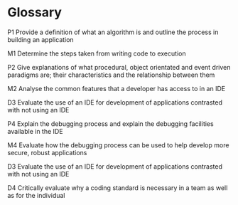 # Glossary

P1 Provide a definition of what an algorithm is and outline the process in building an application

M1 Determine the steps taken from writing code to execution

P2 Give explanations of what procedural, object orientated and event driven paradigms are; their characteristics and the relationship between them

M2 Analyse the common features that a developer has access to in an IDE

D3 Evaluate the use of an IDE for development of applications contrasted with not using an IDE

P4 Explain the debugging process and explain the debugging facilities available in the IDE

M4 Evaluate how the debugging process can be used to help develop more secure, robust applications

D3 Evaluate the use of an IDE for development of applications contrasted with not using an IDE

D4 Critically evaluate why a coding standard is necessary in a team as well as for the individual
